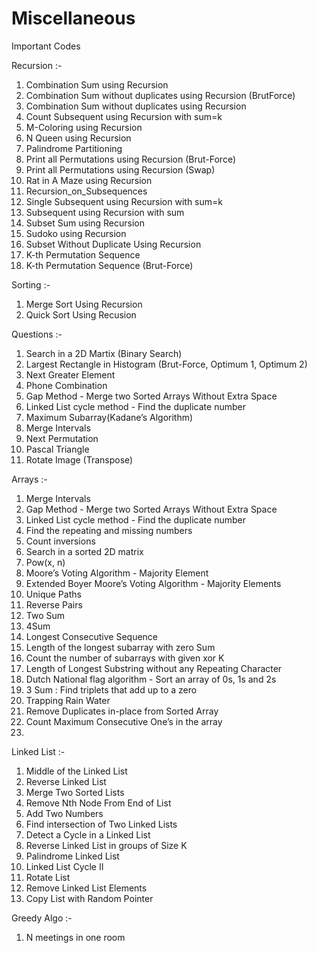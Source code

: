 # Miscellaneous
Important Codes

Recursion :- 
  1. Combination Sum using Recursion
  2. Combination Sum without duplicates using Recursion (BrutForce)
  3. Combination Sum without duplicates using Recursion
  4. Count Subsequent using Recursion with sum=k
  5. M-Coloring using Recursion
  6. N Queen using Recursion
  7. Palindrome Partitioning
  8. Print all Permutations using Recursion (Brut-Force)
  9. Print all Permutations using Recursion (Swap)
  10. Rat in A Maze using Recursion
  11. Recursion_on_Subsequences
  12. Single Subsequent using Recursion with sum=k
  13. Subsequent using Recursion with sum
  14. Subset Sum using Recursion
  15. Sudoko using Recursion
  16. Subset Without Duplicate Using Recursion
  17. K-th Permutation Sequence
  18. K-th Permutation Sequence (Brut-Force)

Sorting :-
  1. Merge Sort Using Recursion
  2. Quick Sort Using Recusion
  
Questions :-
  1. Search in a 2D Martix (Binary Search)
  2. Largest Rectangle in Histogram (Brut-Force, Optimum 1, Optimum  2)
  3. Next Greater Element
  4. Phone Combination
  5. Gap Method - Merge two Sorted Arrays Without Extra Space
  6. Linked List cycle method - Find the duplicate number
  7. Maximum Subarray(Kadane’s Algorithm)
  8. Merge Intervals
  9. Next Permutation
  10. Pascal Triangle
  11. Rotate Image (Transpose)
  
 Arrays :-
  1. Merge Intervals
  2. Gap Method - Merge two Sorted Arrays Without Extra Space
  3. Linked List cycle method - Find the duplicate number
  4. Find the repeating and missing numbers
  5. Count inversions
  6. Search in a sorted 2D matrix
  7. Pow(x, n)
  8. Moore’s Voting Algorithm - Majority Element
  9. Extended Boyer Moore’s Voting Algorithm - Majority Elements
  10. Unique Paths
  11. Reverse Pairs
  12. Two Sum
  13. 4Sum
  14. Longest Consecutive Sequence
  15. Length of the longest subarray with zero Sum
  16. Count the number of subarrays with given xor K
  17. Length of Longest Substring without any Repeating Character
  18. Dutch National flag algorithm - Sort an array of 0s, 1s and 2s
  19. 3 Sum : Find triplets that add up to a zero
  20. Trapping Rain Water
  21. Remove Duplicates in-place from Sorted Array
  22. Count Maximum Consecutive One’s in the array
  23. 

 Linked List :-
  1. Middle of the Linked List
  2. Reverse Linked List
  3. Merge Two Sorted Lists
  4. Remove Nth Node From End of List
  5. Add Two Numbers
  6. Find intersection of Two Linked Lists
  7. Detect a Cycle in a Linked List
  8. Reverse Linked List in groups of Size K
  9. Palindrome Linked List
  10. Linked List Cycle II
  11. Rotate List
  12. Remove Linked List Elements
  13. Copy List with Random Pointer
  
Greedy Algo :-
  1. N meetings in one room
